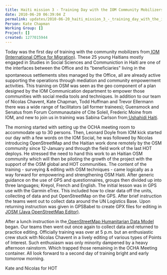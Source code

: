 ```yaml
---
title: Haiti mission 3 - Training Day with the IOM Community Mobilizers
date: 2010-06-20 06:39:04 Z
permalink: updates/2010-06-20_haiti_mission_3_-_training_day_with_the_iom_community_mobilizers
Person: Kate Chapman
Working Group: []
Project: []
created: 1277015944
---
```


<p>Today was the first day of training with the community mobilizers from<a href="http://iom.int/jahia/jsp/index.jsp"> IOM (International Office for Migration)</a>. These 25 young Haitians mostly engaged in Studies in Social Sciences and Communiction in Haiti are one of the interfaces between the Office and its "beneficiaries" living in the spontaneous settlements sites managed by the Office, all are already active supporting the operations through mediation and community empowerment activities. This training on OSM was seen as the geo component of a plan designed by the IOM Communication department to empower those communities with social media tools and techniques. In addition to our team of Nicolas Chavent, Kate Chapman, Todd Huffman and Trevor Ellermann there was a wide range of facilitators (all former trainees); Guensmock and Senatus from Forum Communautaire of Cite Soleil, Frederic Moine from IOM, and new to join us in training was Sabina Carlson from<a href="http://haiti.ushahidi.com/"> Ushahidi Haiti</a>.</p><p>The morning started with setting up the OCHA meeting room to accommodate up to 30 persons. Then, Leonard Doyle from IOM kick started our day with a few words on the IOM Social, he was followed by Nicolas introducing OpenStreetMap and the Haitian work done remotely by the OSM community since 12-January and through the field work of the last HOT deploys. He stressed the need to hand this work to an Haitian OSM community which will then be piloting the growth of the project with the support of the OSM global and HOT communities. The content of the training - surveying &amp; editing with OSM techniques - came logically as a way forward for empowering and strengthening OSM Haiti. After generic guidance on the use of GPS and questionnaires, groups then divided up into three languages; Kreyol, French and English. The initial lesson was in GPS use with the Garmin eTrex. This included how to clear data off the units, collecting of data and put OpenStreetMap on the GPS. After brief instruction the teams went out to collect data around the UN Logistics Base. Upon returning instruction was given in GPSBabel to create GPX files for editing in<a href="http://josm.openstreetmap.de/"> JOSM (Java OpenStreetMap Editor)</a>.</p><p>After a lunch instruction in the<a href="http://wiki.openstreetmap.org/wiki/Humanitarian_OSM_Tags/Humanitarian_Data_Model"> OpenStreetMap Humanitarian Data Model</a> began. Our teams then went out once again to collect data and returned to practice editing. Officially training was over at 5 p.m. but an enthusiastic crew stuck with Nicolas Chavent in a lively editing of various types of Points of Interest. Such enthusiasm was only minority dampened by a heavy afternoon rainstorm. Which trapped those remaining in the OCHA Meeting container. All look forward to a second day of training bright and early tomorrow morning.</p><p>Kate and Nicolas for HOT</p>

